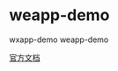 # weapp-demo
wxapp-demo weapp-demo 

[官方文档](https://mp.weixin.qq.com/debug/wxadoc/dev/api/?t=2017112)
